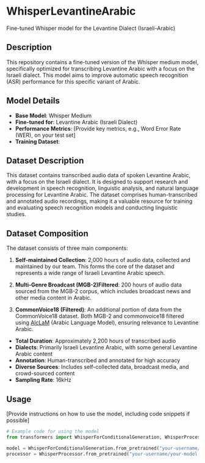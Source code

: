 # WhisperLevantineArabic
Fine-tuned Whisper model for the Levantine Dialect (Israeli-Arabic)
## Description
This repository contains a fine-tuned version of the Whisper medium model, specifically optimized for transcribing Levantine Arabic with a focus on the Israeli dialect. This model aims to improve automatic speech recognition (ASR) performance for this specific variant of Arabic.

## Model Details
- **Base Model**: Whisper Medium
- **Fine-tuned for**: Levantine Arabic (Israeli Dialect)
- **Performance Metrics**: [Provide key metrics, e.g., Word Error Rate (WER), on your test set]
- **Training Dataset**: 

## Dataset Description
This dataset contains transcribed audio data of spoken Levantine Arabic, with a focus on the Israeli dialect. It is designed to support research and development in speech recognition, linguistic analysis, and natural language processing for Levantine Arabic. The dataset comprises human-transcribed and annotated audio recordings, making it a valuable resource for training and evaluating speech recognition models and conducting linguistic studies.

## Dataset Composition
The dataset consists of three main components:

1. **Self-maintained Collection**: 2,000 hours of audio data, collected and maintained by our team. This forms the core of the dataset and represents a wide range of Israeli Levantine Arabic speech.

2. **Multi-Genre Broadcast (MGB-2)Filtered**: 200 hours of audio data sourced from the MGB-2 corpus, which includes broadcast news and other media content in Arabic.

3. **CommonVoice18 (Filtered)**: An additional portion of data from the CommonVoice18 dataset.
   Both MGB-2 and commonvoice18 filtered using [AlcLaM](https://arxiv.org/abs/2407.13097) (Arabic Language Model), ensuring relevance to Levantine Arabic.

- **Total Duration**: Approximately 2,200 hours of transcribed audio
- **Dialects**: Primarily Israeli Levantine Arabic, with some general Levantine Arabic content
- **Annotation**: Human-transcribed and annotated for high accuracy
- **Diverse Sources**: Includes self-collected data, broadcast media, and crowd-sourced content
- **Sampling Rate**: 16kHz

## Usage
[Provide instructions on how to use the model, including code snippets if possible]

```python
# Example code for using the model
from transformers import WhisperForConditionalGeneration, WhisperProcessor

model = WhisperForConditionalGeneration.from_pretrained("your-username/your-model-name")
processor = WhisperProcessor.from_pretrained("your-username/your-model-name")





